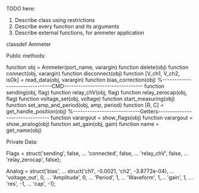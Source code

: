 
TODO here:
1) Describe class using restrictions
2) Describe every function and its arguments
3) Describe external functions, for ammeter application


classdef Ammeter

Public methods:

function obj = Ammeter(port_name, varargin)
function delete(obj)
function connect(obj, varargin)
function disconnect(obj)
function [V_ch1, V_ch2, isOk] = read_data(obj, varargin)
function bias_correction(obj)
%-------------------------------CMD---------------------------------
function sending(obj, flag)
function relay_chV(obj, flag)
function relay_zerocap(obj, flag)
function voltage_set(obj, voltage)
function start_measuring(obj)
function set_amp_and_period(obj, amp, period)
function [R, C] = get_handle_position(obj)
%----------------------------Getters--------------------------------
function varargout = show_flags(obj)
function varargout = show_analog(obj)
function set_gain(obj, gain)
function name = get_name(obj)


 
Private Data:

Flags = struct('sending', false, ...
 'connected', false, ...
 'relay_chV', false, ...
 'relay_zerocap', false);

Analog = struct('bias', ...
 struct('ch1', -0.0021, 'ch2', -3.8772e-04), ...
 'voltage_out', 0, ...
 'Amplitude', 0, ...
 'Period', 1, ...
 'Waveform', 1,...
 'gain', 1, ...
 'res', -1, ...
 'cap', -1);




